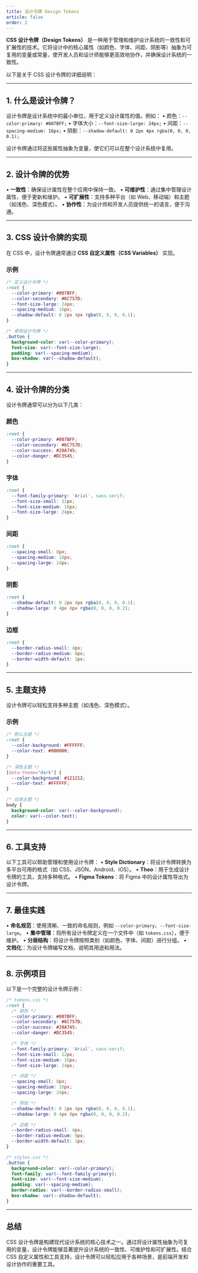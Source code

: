 ```yaml
---
title: 设计令牌 Design Tokens
article: false
order: 2
---
```


**CSS 设计令牌（Design Tokens）** 是一种用于管理和维护设计系统的一致性和可扩展性的技术。它将设计中的核心属性（如颜色、字体、间距、阴影等）抽象为可复用的变量或常量，使开发人员和设计师能够更高效地协作，并确保设计系统的一致性。

以下是关于 CSS 设计令牌的详细说明：

---

## 1. **什么是设计令牌？**
设计令牌是设计系统中的最小单位，用于定义设计属性的值。例如：
• 颜色：`--color-primary: #007BFF;`
• 字体大小：`--font-size-large: 24px;`
• 间距：`--spacing-medium: 16px;`
• 阴影：`--shadow-default: 0 2px 4px rgba(0, 0, 0, 0.1);`

设计令牌通过将这些属性抽象为变量，使它们可以在整个设计系统中复用。

---

## 2. **设计令牌的优势**
• **一致性**：确保设计属性在整个应用中保持一致。
• **可维护性**：通过集中管理设计属性，便于更新和维护。
• **可扩展性**：支持多种平台（如 Web、移动端）和主题（如浅色、深色模式）。
• **协作性**：为设计师和开发人员提供统一的语言，便于沟通。

---

## 3. **CSS 设计令牌的实现**
在 CSS 中，设计令牌通常通过 **CSS 自定义属性（CSS Variables）** 实现。

### 示例
```css
/* 定义设计令牌 */
:root {
  --color-primary: #007BFF;
  --color-secondary: #6C757D;
  --font-size-large: 24px;
  --spacing-medium: 16px;
  --shadow-default: 0 2px 4px rgba(0, 0, 0, 0.1);
}

/* 使用设计令牌 */
.button {
  background-color: var(--color-primary);
  font-size: var(--font-size-large);
  padding: var(--spacing-medium);
  box-shadow: var(--shadow-default);
}
```

---

## 4. **设计令牌的分类**
设计令牌通常可以分为以下几类：

### 颜色
```css
:root {
  --color-primary: #007BFF;
  --color-secondary: #6C757D;
  --color-success: #28A745;
  --color-danger: #DC3545;
}
```

### 字体
```css
:root {
  --font-family-primary: 'Arial', sans-serif;
  --font-size-small: 12px;
  --font-size-medium: 16px;
  --font-size-large: 24px;
}
```

### 间距
```css
:root {
  --spacing-small: 8px;
  --spacing-medium: 16px;
  --spacing-large: 24px;
}
```

### 阴影
```css
:root {
  --shadow-default: 0 2px 4px rgba(0, 0, 0, 0.1);
  --shadow-large: 0 4px 8px rgba(0, 0, 0, 0.2);
}
```

### 边框
```css
:root {
  --border-radius-small: 4px;
  --border-radius-medium: 8px;
  --border-width-default: 1px;
}
```

---

## 5. **主题支持**
设计令牌可以轻松支持多种主题（如浅色、深色模式）。

### 示例
```css
/* 默认主题 */
:root {
  --color-background: #FFFFFF;
  --color-text: #000000;
}

/* 深色主题 */
[data-theme="dark"] {
  --color-background: #121212;
  --color-text: #FFFFFF;
}

/* 应用主题 */
body {
  background-color: var(--color-background);
  color: var(--color-text);
}
```

---

## 6. **工具支持**
以下工具可以帮助管理和使用设计令牌：
• **Style Dictionary**：将设计令牌转换为多平台可用的格式（如 CSS、JSON、Android、iOS）。
• **Theo**：用于生成设计令牌的工具，支持多种格式。
• **Figma Tokens**：将 Figma 中的设计属性导出为设计令牌。

---

## 7. **最佳实践**
• **命名规范**：使用清晰、一致的命名规则，例如 `--color-primary`、`--font-size-large`。
• **集中管理**：将所有设计令牌定义在一个文件中（如 `tokens.css`），便于维护。
• **分层结构**：将设计令牌按照类别（如颜色、字体、间距）进行分组。
• **文档化**：为设计令牌编写文档，说明其用途和用法。

---

## 8. **示例项目**
以下是一个完整的设计令牌示例：

```css
/* tokens.css */
:root {
  /* 颜色 */
  --color-primary: #007BFF;
  --color-secondary: #6C757D;
  --color-success: #28A745;
  --color-danger: #DC3545;

  /* 字体 */
  --font-family-primary: 'Arial', sans-serif;
  --font-size-small: 12px;
  --font-size-medium: 16px;
  --font-size-large: 24px;

  /* 间距 */
  --spacing-small: 8px;
  --spacing-medium: 16px;
  --spacing-large: 24px;

  /* 阴影 */
  --shadow-default: 0 2px 4px rgba(0, 0, 0, 0.1);
  --shadow-large: 0 4px 8px rgba(0, 0, 0, 0.2);

  /* 边框 */
  --border-radius-small: 4px;
  --border-radius-medium: 8px;
  --border-width-default: 1px;
}
```

```css
/* styles.css */
.button {
  background-color: var(--color-primary);
  font-family: var(--font-family-primary);
  font-size: var(--font-size-medium);
  padding: var(--spacing-medium);
  border-radius: var(--border-radius-small);
  box-shadow: var(--shadow-default);
}
```

---

## 总结
CSS 设计令牌是构建现代设计系统的核心技术之一。通过将设计属性抽象为可复用的变量，设计令牌能够显著提升设计系统的一致性、可维护性和可扩展性。结合 CSS 自定义属性和工具支持，设计令牌可以轻松应用于各种场景，是前端开发和设计协作的重要工具。
